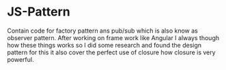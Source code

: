 # JS-Pattern
Contain code for factory pattern ans pub/sub which is also know as observer pattern.
After working on frame work like Angular I always though how these things works so I did some research and found the design pattern for this 
it also cover the perfect use of closure how closure is very powerful.
